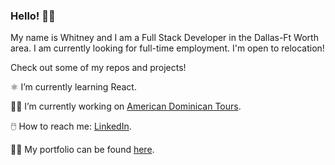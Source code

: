 ### Hello! 🙋‍♀️

My name is Whitney and I am a Full Stack Developer in the Dallas-Ft Worth area. I am currently looking for full-time employment. I'm open to relocation! 

Check out some of my repos and projects!

⚛️ I’m currently learning React.

👷‍♀️ I’m currently working on [American Dominican Tours](https://github.com/wsvoboda/ADTours).

🖱️ How to reach me: [LinkedIn](https://www.linkedin.com/in/whitney-svoboda-03570896/).

👩‍💻 My portfolio can be found [here](https://devwhitney.com).

<!--
**wsvoboda/wsvoboda** is a ✨ _special_ ✨ repository because its `README.md` (this file) appears on your GitHub profile.

Here are some ideas to get you started:

- 🔭 I’m currently working on ...
- 🌱 I’m currently learning ...
- 👯 I’m looking to collaborate on ...
- 🤔 I’m looking for help with ...
- 💬 Ask me about ...
- 📫 How to reach me: ...
- 😄 Pronouns: ...
- ⚡ Fun fact: ...
-->
